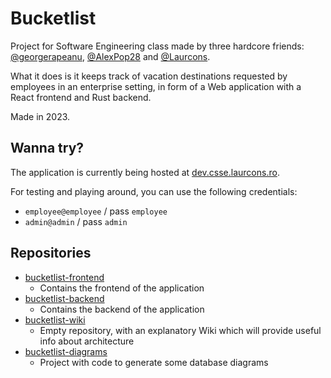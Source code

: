 # Bucketlist
Project for Software Engineering class made by three hardcore friends: [@georgerapeanu](https://github.com/georgerapeanu), [@AlexPop28](https://github.com/AlexPop28) and [@Laurcons](https://github.com/Laurcons).

What it does is it keeps track of vacation destinations requested by employees in an enterprise setting, in form of a Web application with a React frontend and Rust backend.

Made in 2023.

## Wanna try?
The application is currently being hosted at [dev.csse.laurcons.ro](https://dev.csse.laurcons.ro).

For testing and playing around, you can use the following credentials:
*  `employee@employee` / pass `employee`
*  `admin@admin` / pass `admin`

## Repositories
* [bucketlist-frontend](https://github.com/cs-rustaceans/bucketlist-frontend)
  * Contains the frontend of the application
* [bucketlist-backend](https://github.com/cs-rustaceans/bucketlist-backend)
  * Contains the backend of the application
* [bucketlist-wiki](https://github.com/cs-rustaceans/bucketlist-wiki)
  * Empty repository, with an explanatory Wiki which will provide useful info about architecture
* [bucketlist-diagrams](https://github.com/cs-rustaceans/bucketlist-diagrams)
  * Project with code to generate some database diagrams
